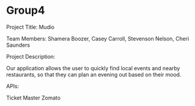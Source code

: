 # Group4
Project Title: Mudio

Team Members: Shamera Boozer, Casey Carroll, Stevenson Nelson, Cheri Saunders

Project Description:

Our application allows the user to quickly find local events and nearby restaurants, so that they can plan an evening out based on their mood.

APIs:

Ticket Master
Zomato
